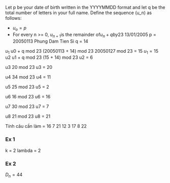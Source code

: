 Let p be your date of birth written in the $\text{YYYYMMDD}$ format and let q be the total number of letters in your full name.
Define the sequence (u_n) as follows:
- $u_{o} = p$
- For every n >= 0, $u_{n+1} \text{is the remainder of} u_{n}+q by 23$
13/01/2005 
p = 20050113
Phung Dam Tien Si
q = 14

$u_{1}$
u0 + q mod 23
(20050113 + 14) mod 23
20050127 mod 23 = 15
$u_{1}=15$
\
u2
u1 + q mod 23
(15 + 14) mod 23
u2 = 6

u3
20 mod 23
u3 = 20

u4
34 mod 23
u4 = 11

u5
25 mod 23
u5 = 2

u6
16 mod 23
u6 = 16

u7
30 mod 23
u7 = 7

u8
21 mod 23
u8 = 21

Tính câu cần làm = 16 7 21 12 3 17 8 22

### Ex 1
k = 2
lambda = 2

### Ex 2
$D_{n} = 44$

